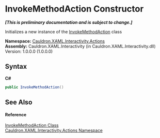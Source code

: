 # InvokeMethodAction Constructor 
 _**\[This is preliminary documentation and is subject to change.\]**_

Initializes a new instance of the <a href="T_Cauldron_XAML_Interactivity_Actions_InvokeMethodAction">InvokeMethodAction</a> class

**Namespace:**&nbsp;<a href="N_Cauldron_XAML_Interactivity_Actions">Cauldron.XAML.Interactivity.Actions</a><br />**Assembly:**&nbsp;Cauldron.XAML.Interactivity (in Cauldron.XAML.Interactivity.dll) Version: 1.0.0.0 (1.0.0.0)

## Syntax

**C#**<br />
``` C#
public InvokeMethodAction()
```


## See Also


#### Reference
<a href="T_Cauldron_XAML_Interactivity_Actions_InvokeMethodAction">InvokeMethodAction Class</a><br /><a href="N_Cauldron_XAML_Interactivity_Actions">Cauldron.XAML.Interactivity.Actions Namespace</a><br />